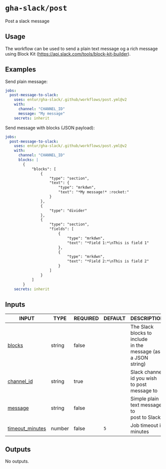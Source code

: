 # `gha-slack/post`

Post a slack message

## Usage

The workflow can be used to send a plain text message og a rich message using Block Kit (https://api.slack.com/tools/block-kit-builder).

## Examples

Send plain message:

```yml
jobs:
  post-message-to-slack:
    uses: entur/gha-slack/.github/workflows/post.yml@v2
    with:
      channel: "CHANNEL_ID"
      message: "My message"
    secrets: inherit
```

Send message with blocks (JSON payload):

```yml
jobs:
  post-message-to-slack:
    uses: entur/gha-slack/.github/workflows/post.yml@v2
    with:
      channel: "CHANNEL_ID"
      blocks: |
        {
         	"blocks": [
          		{
         			"type": "section",
         			"text": {
          				"type": "mrkdwn",
          				"text": "*My message!* :rocket:"
         			}
          		},
          		{
         			"type": "divider"
          		},
          		{
         			"type": "section",
         			"fields": [
          				{
         					"type": "mrkdwn",
         					"text": "*Field 1:*\nThis is field 1"
          				},
          				{
         					"type": "mrkdwn",
         					"text": "*Field 2:*\nThis is field 2"
          				}
         			]
          		}
         	]
        }
    secrets: inherit
```

## Inputs

<!-- AUTO-DOC-INPUT:START - Do not remove or modify this section -->

|                                     INPUT                                     |  TYPE  | REQUIRED | DEFAULT |                            DESCRIPTION                             |
|-------------------------------------------------------------------------------|--------|----------|---------|--------------------------------------------------------------------|
|              <a name="input_blocks"></a>[blocks](#input_blocks)               | string |  false   |         | The Slack blocks to include <br>in the message (as a JSON string)  |
|        <a name="input_channel_id"></a>[channel_id](#input_channel_id)         | string |   true   |         |         Slack channel id you wish <br>to post message to           |
|             <a name="input_message"></a>[message](#input_message)             | string |  false   |         |          Simple plain text message to <br>post to Slack            |
| <a name="input_timeout_minutes"></a>[timeout_minutes](#input_timeout_minutes) | number |  false   |   `5`   |                       Job timeout in minutes                       |

<!-- AUTO-DOC-INPUT:END -->

## Outputs

<!-- AUTO-DOC-OUTPUT:START - Do not remove or modify this section -->
No outputs.
<!-- AUTO-DOC-OUTPUT:END -->
